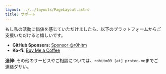 ```yaml
---
layout: ../../layouts/PageLayout.astro
title: サポート
---
```


もし私の活動に価値を感じていただけましたら、以下のプラットフォームからご支援いただけると嬉しいです。

- **GitHub Sponsors:** [Sponsor @r0hitm](https://github.com/sponsors/r0hitm)
- **Ko-fi:** [Buy Me a Coffee](https://ko-fi.com/devavatar)
    <!-- - **Buy Me a Coffee:** [Buy me a coffee](https://www.buymeacoffee.com/r0hitm) -->

**追伸**: その他のサービスやご相談については、`rohitm09 [at] proton.me`までご連絡ダサい。
